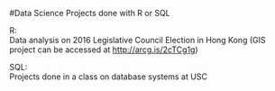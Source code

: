 #Data Science Projects done with R or SQL

R:  
  Data analysis on 2016 Legislative Council Election in Hong Kong
  (GIS project can be accessed at http://arcg.is/2cTCg1g)
    

SQL:  
  Projects done in a class on database systems at USC
